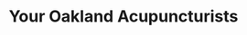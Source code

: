 ---
title: "Your Oakland Acupuncturists"
description: "Our team of FABORM-certified acupuncturists works together to offer you the best care possible. We meet you where you are to support you as you grow along your healing path.\n\nVoted Best Acupuncturist in Oakland by Oakland Magazine for both 2019 and 2020 and Top 5 Acupuncturists for both 2021, 2022, and 2023."
enable: true
button:
  enable: true
  label: "Meet the team"
  link: "/about-us"
image: "hand.jpg" # Replace with your actual image file path
---
